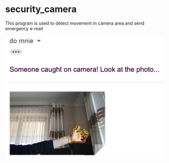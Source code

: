 # security_camera
This program is used to detect movement in camera area and send emergency e-mail 

![alt text](https://github.com/SPiotr568/security_camera/blob/main/e-mail.png?raw=true)
